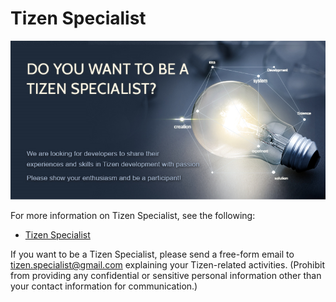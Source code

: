 # Tizen Specialist

![Architecture](media/banner.png)

For more information on Tizen Specialist, see the following:

- [Tizen Specialist](http://specialist.tizen.org)

If you want to be a Tizen Specialist, 
please send a free-form email to tizen.specialist@gmail.com explaining your Tizen-related activities.
(Prohibit from providing any confidential or sensitive personal information other than your contact information for communication.)
